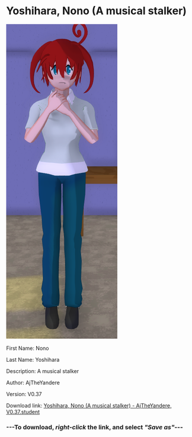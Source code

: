 # Yoshihara, Nono (A musical stalker)

<img src = "https://raw.githubusercontent.com/Arbiter1223/Daigaku-Gurashi-Custom-Students/master/Students/Files/Yoshihara%2C%20Nono%20(A%20musical%20stalker).png">

First Name: Nono

Last Name: Yoshihara

Description: A musical stalker

Author: AjTheYandere

Version: V0.37

Download link: <a href="https://raw.githubusercontent.com/Arbiter1223/Daigaku-Gurashi-Custom-Students/master/Students/Files/Yoshihara%2C%20Nono%20(A%20musical%20stalker)%20-%20AjTheYandere%2C%20V0.37.student">Yoshihara, Nono (A musical stalker) - AjTheYandere, V0.37.student</a>

### ---**To download, _right-click_ the link, and select _"Save as"_**---
